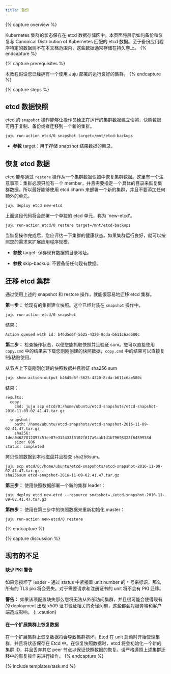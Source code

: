 ```yaml
---
title: 备份
---
```

<!--
---
title: Backups
---
-->

{% capture overview %}
<!--
The state of a Kubernetes cluster is kept in the etcd datastore.
This page shows how to backup and restore the etcd shipped with
the Canonical Distribution of Kubernetes. Backing up application specific data,
normally stored in a persistent volume, is outside the scope of this
document.
-->
Kubernetes 集群的状态保存在 etcd 数据存储区中。本页面将展示如何备份和恢复与 Canonical Distribution of Kubernetes 匹配的 etcd 数据。至于备份应用程序特定的数据则不在本文档范围内，这些数据通常存储在持久卷上。
{% endcapture %}

{% capture prerequisites %}
<!--
This page assumes you have a working Juju deployed cluster.
-->
本教程假设您已经拥有一个使用 Juju 部署的运行良好的集群。
{% endcapture %}

{% capture steps %}
<!--
## Snapshot etcd data
-->
## etcd 数据快照

<!--
The `snapshot` action of the etcd charm allows the operator to snapshot
a running cluster's data for use in cloning,
backing up, or migrating to a new cluster.
-->
etcd 的 `snapshot` 操作能够让操作员给正在运行的集群数据建立快照，快照数据可用于复制、备份或者迁移到一个新的集群。

    juju run-action etcd/0 snapshot target=/mnt/etcd-backups

<!--
- **param** target: destination directory to save the resulting snapshot archive.
-->
- **参数** target：用于存储 snapshot 结果数据的目录。


<!--
## Restore etcd data
-->
## 恢复 etcd 数据

<!--
The etcd charm is capable of restoring its data from a cluster-data snapshot
via the `restore` action.
This comes with caveats and a very specific path to restore a cluster:
The cluster must be in a state of only having a single member. So it's best to
deploy a new cluster using the etcd charm, without adding any additional units.
-->
etcd 能够通过 `restore` 操作从一个集群数据快照中恢复集群数据。这里有一个注意事项：集群必须只能有一个 member，并且需要指定一个具体的目录来恢复集群数据。所以最好能够使用 etcd charm 来部署一个新的集群，并且不要添加任何额外的单元。

```
juju deploy etcd new-etcd
```

<!--
The above code snippet will deploy a single unit of etcd, as 'new-etcd'
-->
上面这段代码将会部署一个单独的 etcd 单元，称为 'new-etcd'。

```
juju run-action etcd/0 restore target=/mnt/etcd-backups
```

<!--
Once the restore action has completed, evaluate the cluster health. If the unit
is healthy, you may resume scaling the application to meet your needs.

- **param** target: destination directory to save the existing data.

- **param** skip-backup: Don't backup any existing data.
-->
当恢复操作完成后，您应评估一下集群的健康状态。如果集群运行良好，就可以按照您的需求来扩展应用程序规模。

- **参数** target: 保存现有数据的目录地址。

- **参数** skip-backup: 不要备份任何现有数据。


<!--
## Migrating an etcd cluster
Using the above snapshot and restore operations, migrating etcd is a fairly easy task.
-->
## 迁移 etcd 集群
通过使用上述的 snapshot 和 restore 操作，就能很容易地迁移 etcd 集群。

<!--
**Step 1:** Snapshot your existing cluster. This is encapsulated in the `snapshot`
action.
-->
**第一步：** 给现有的集群建立快照。这个已经封装在 `snapshot` 操作中。

```
juju run-action etcd/0 snapshot
```

<!--
Results:
-->
结果：

```
Action queued with id: b46d5d6f-5625-4320-8cda-b611c6ae580c
```

<!--
**Step 2:** Check the status of the action so you can grab the snapshot and verify
the sum. The `copy.cmd` result output is a copy/paste command for you to download
the exact snapshot that you just created.
-->
**第二步：** 检查操作状态，以便您能抓取快照并且验证 sum。您可以直接使用 `copy.cmd` 中的结果来下载您刚刚创建的快照数据，`copy.cmd` 中的结果可以直接复制/粘贴使用。

<!--
Download the snapshot archive from the unit that created the snapshot and verify
the sha256 sum
-->
从节点上下载刚刚创建的快照数据并且验证 sha256 sum

```
juju show-action-output b46d5d6f-5625-4320-8cda-b611c6ae580c
```

<!--
Results:
-->
结果：

```
results:
  copy:
    cmd: juju scp etcd/0:/home/ubuntu/etcd-snapshots/etcd-snapshot-2016-11-09-02.41.47.tar.gz
      .
  snapshot:
    path: /home/ubuntu/etcd-snapshots/etcd-snapshot-2016-11-09-02.41.47.tar.gz
    sha256: 1dea04627812397c51ee87e313433f3102f617a9cab1d1b79698323f6459953d
    size: 68K
status: completed
```

<!--
Copy the snapshot to the local disk and then check the sha256sum. 
-->
拷贝快照数据到本地磁盘并且检查 sha256sum。

```
juju scp etcd/0:/home/ubuntu/etcd-snapshots/etcd-snapshot-2016-11-09-02.41.47.tar.gz .
sha256sum etcd-snapshot-2016-11-09-02.41.47.tar.gz
```

<!--
**Step 3:** Deploy the new cluster leader, and attach the snapshot:
-->
**第三步：** 使用快照数据部署一个新的集群 leader：

```
juju deploy etcd new-etcd --resource snapshot=./etcd-snapshot-2016-11-09-02.41.47.tar.gz
```

<!--
**Step 4:** Reinitialize the master with the data from the resource we just attached
in step 3.
-->
**第四步：** 使用在第三步中的快照数据来重新初始化 master：

```
juju run-action new-etcd/0 restore
```


{% endcapture %}

{% capture discussion %}
<!--
## Known Limitations
-->
## 现有的不足

<!--
#### Loss of PKI warning
-->
#### 缺少 PKI 警告

<!--
If you destroy the leader - identified with the `*` text next to the unit number in status:
all TLS pki will be lost. No PKI migration occurs outside
of the units requesting and registering the certificates.
-->
如果您损坏了 leader - 通过 status 中紧接着 unit number 的 `*` 号来标识，那么所有的 TLS pki 将会丢失。对于需要请求和注册证书的 unit 将不会有 PKI 迁移。

<!--
**Caution:**  Mismanaging this configuration will result in locking yourself
out of the cluster, and can potentially break existing deployments in very
strange ways relating to x509 validation of certificates, which affects both
servers and clients.
-->
**警告：** 如果该项配置缺失那么您将无法从外部访问集群，并且很可能会使得现有的 deployment 出现 x509 证书验证相关的奇怪问题，这些都会对服务端和客户端造成影响。
{: .caution}

<!--
#### Restoring from snapshot on a scaled cluster
-->
#### 在一个扩展集群上恢复数据

<!--
Restoring from a snapshot on a scaled cluster will result in a broken cluster.
Etcd performs clustering during unit turn-up, and state is stored in Etcd itself.
During the snapshot restore phase, a new cluster ID is initialized, and peers
are dropped from the snapshot state to enable snapshot restoration. Please
follow the migration instructions above in the restore action description.
-->
在一个扩展集群上恢复数据将会导致集群损坏。Etcd 在 unit 启动时开始管理集群，并且将状态保存在 Etcd 中。在恢复快照数据时，etcd 将会初始化一个新的集群 ID，并且丢弃其它 peer 节点以保证快照数据的恢复。请严格遵照上述集群迁移中的恢复操作来进行操作。
{% endcapture %}

{% include templates/task.md %}

